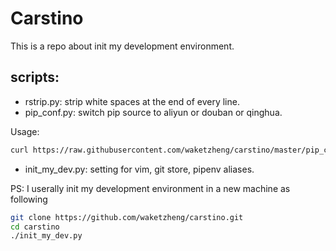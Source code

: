 # Carstino
This is a repo about init my development environment.

## scripts:
- rstrip.py: strip white spaces at the end of every line.
- pip_conf.py: switch pip source to aliyun or douban or qinghua.
  
Usage:
```bash
curl https://raw.githubusercontent.com/waketzheng/carstino/master/pip_conf.py|python
```

- init_my_dev.py: setting for vim, git store, pipenv aliases.

PS: I userally init my development environment in a new machine as following

```bash
git clone https://github.com/waketzheng/carstino.git
cd carstino
./init_my_dev.py
```

